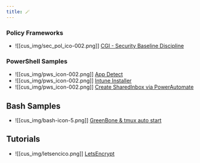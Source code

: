 ```yaml
---
title: 🪄
---
```

### Policy Frameworks
- ![[cus_img/sec_pol_ico-002.png]] [CGI - Security Baseline Discipline](Policy%20Frameworks/CGI%20-%20Security%20Baseline%20Discipline)

### PowerShell Samples
- ![[cus_img/pws_icon-002.png]] [App Detect](PowerShell_Public/PWS_Detect_installed_app.md)
- ![[cus_img/pws_icon-002.png]] [Intune Installer](PowerShell_Public/InTune%20Installer%20Script)
- ![[cus_img/pws_icon-002.png]] [Create SharedInbox via PowerAutomate](PowerShell_Public/Creating%20Shared%20Inbox%20via%20PowerAutomate)

## Bash Samples
- ![[cus_img/bash-icon-5.png]] [GreenBone & tmux auto start](Bash%20Shell/Greenbone_tmux%20auto%20start)

## Tutorials
- ![[cus_img/letsencico.png]] [LetsEncrypt](Tutorials/LetsEncrypt)

<!----### Troubleshooting
 🚧 [Troubleshooting and FAQ](notes/troubleshooting.md)
- 🐛 [Submit an Issue](https://github.com/jackyzha0/quartz/issues)
- 👀 [Discord Community](https://discord.gg/cRFFHYye7t)--->
